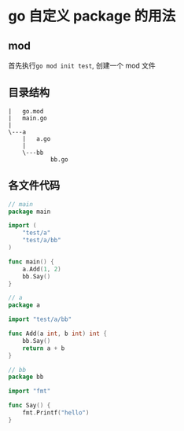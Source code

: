 
# go 自定义 package 的用法

## mod

首先执行```go mod init test```, 创建一个 mod 文件

## 目录结构

```
|   go.mod
|   main.go
|
\---a
    |   a.go
    |
    \---bb
            bb.go
```

## 各文件代码

```go
// main
package main

import (
    "test/a"
    "test/a/bb"
)

func main() {
    a.Add(1, 2)
    bb.Say()
}
```

```go
// a
package a

import "test/a/bb"

func Add(a int, b int) int {
    bb.Say()
    return a + b
}
```

```go
// bb
package bb

import "fmt"

func Say() {
    fmt.Printf("hello")
}
```